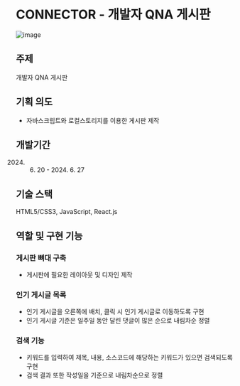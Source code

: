 # CONNECTOR - 개발자 QNA 게시판

![image](https://github.com/user-attachments/assets/aa0fcff1-5f72-4120-bb76-4a9b78989f84)

## 주제
개발자 QNA 게시판

## 기획 의도
- 자바스크립트와 로컬스토리지를 이용한 게시판 제작

## 개발기간
2024. 6. 20 - 2024. 6. 27

## 기술 스택
HTML5/CSS3, JavaScript, React.js

## 역할 및 구현 기능
### 게시판 뼈대 구축
- 게시판에 필요한 레이아웃 및 디자인 제작
### 인기 게시글 목록
- 인기 게시글을 오른쪽에 배치, 클릭 시 인기 게시글로 이동하도록 구현
- 인기 게시글 기준은 일주일 동안 달린 댓글이 많은 순으로 내림차순 정렬
### 검색 기능
- 키워드를 입력하여 제목, 내용, 소스코드에 해당하는 키워드가 있으면 검색되도록 구현
- 검색 결과 또한 작성일을 기준으로 내림차순으로 정렬
